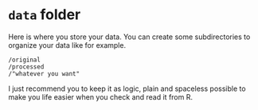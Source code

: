 # `data` folder 
Here is where you store your data. You can create some subdirectories to organize your data like for example. 

```
/original
/processed
/"whatever you want"
```

I just recommend you to keep it as logic, plain and spaceless possible to make you life easier when you check and read it from R. 